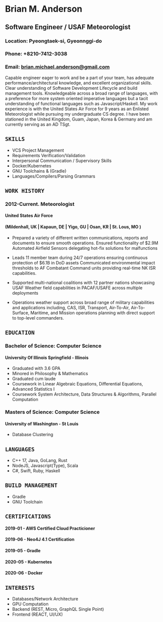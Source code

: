 # Brian M. Anderson
## Software Engineer / USAF Meteorologist

### Location: Pyeongtaek-si, Gyeonnggi-do
### Phone: +8210-7412-3038
### Email: brian.michael.anderson@gmail.com

Capable engineer eager to work and be a part of your team, has adequate performance/architectural knowledge, and excellent organizational skills. Clear understanding of Software Development Lifecycle and build management tools. Knowledgeable across a broad range of languages, with a preference for more system oriented imperative languages but a tacit understanding of functional languages such as Javascript/Haskell. My work experience is with the United States Air Force for 9 years as an Enlisted Meteorologist while pursuing my undergraduate CS degree. I have been stationed in the United Kingdom, Guam, Japan, Korea & Germany and am currently serving as an AD TSgt. 

## ``SKILLS``
- VCS Project Management  
- Requirements Verification/Validation
- Interpersonal Communication / Supervisory Skills 
- Docker/Kubernetes
- GNU Toolchains & (Gradle)
- Languages/Compilers/Parsing Grammars

## ``WORK HISTORY``

### 2012-Current. Meteorologist
#### United States Air Force
#### (Mildenhall, UK | Kapaun, DE | Yigo, GU | Osan, KR | St. Lous, MO )

- Prepared a variety of different written communications, reports and documents to ensure smooth operations.
Ensured functionality of $2.9M Automated Airfield Sensors delegating hot-fix solutions for malfunctions

- Leads 11 member team during 24/7 operations ensuring continuous protection of $6.1B in DoD assets
Communicated environmental impact thresholds to AF Combatant Command units providing real-time NK ISR capabilities.

- Supported multi-national coalitions with 12 partner nations showcasing USAF Weather field capabilities in PACAF/USAFE across multiple deployments

- Operations weather support across broad range of military capabilities and applications including, CAS, ISR, Transport, Air-To-Air, Air-To-Surface, Maritime, and Mission operations planning with direct support to top-level commanders. 

## ``EDUCATION``

### Bachelor of Science: Computer Science 
#### University Of Illinois Springfield - Illinois
- Graduated with 3.6 GPA 
- Minored in Philosophy & Mathematics 
- Graduated cum laude 
- Coursework in Linear Algebraic Equations, Differential Equations, Advanced Statistics I 
- Coursework System Architecture, Data Structures & Algorithms, Parallel Computation

### Masters of Science: Computer Science
#### University of Washington -  St Louis
- Database Clustering


## ``LANGUAGES``

- C++ 17, Java, GoLang, Rust
- NodeJS, Javascript(Type), Scala
- C#, Swift, Ruby, Haskell 	  

## ``BUILD MANAGEMENT``
-  Gradle
-  GNU Toolchain

## ``CERTIFICATIONS``

#### 2019-01 - AWS Certified Cloud Practicioner
#### 2019-06 - Neo4J 4.1 Certification
#### 2019-05 - Gradle
#### 2020-05 - Kubernetes
#### 2020-06 - Docker

## ``INTERESTS``
- Databases/Network Architecture
- GPU Computation
- Backend (REST, Micro, GraphQL Single Point)
- Frontend (REACT, UI/UX)
